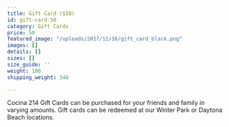 ```yaml
---
title: Gift Card ($50)
id: gift-card-50
category: Gift Cards
price: 50
featured_image: "/uploads/2017/11/16/gift_card_black.png"
images: []
details: []
sizes: []
size_guide: ''
weight: 100
shipping_weight: 340

---
```

Cocina 214 Gift Cards can be purchased for your friends and family in varying amounts. Gift cards can be redeemed at our Winter Park or Daytona Beach locations.
